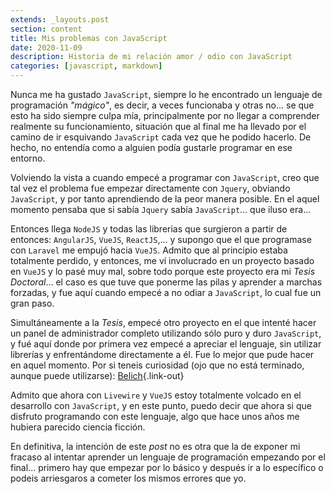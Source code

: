```yaml
---
extends: _layouts.post
section: content
title: Mis problemas con JavaScript
date: 2020-11-09
description: Historia de mi relación amor / odio con JavaScript
categories: [javascript, markdown]
---
```


Nunca me ha gustado `JavaScript`, siempre lo he encontrado un lenguaje de programación *"mágico"*, es decir, a veces funcionaba y otras no... se que esto ha sido siempre culpa mía, principalmente por no llegar a comprender realmente su funcionamiento, situación que al final me ha llevado por el camino de ir esquivando `JavaScript` cada vez que he podido hacerlo. De hecho, no entendía como a alguien podía gustarle programar en ese entorno.

Volviendo la vista a cuando empecé a programar con `JavaScript`, creo que tal vez el problema fue empezar directamente con `Jquery`, obviando `JavaScript`, y por tanto aprendiendo de la peor manera posible. En el aquel momento pensaba que si sabía `Jquery` sabía `JavaScript`... que iluso era...

Entonces llega `NodeJS` y todas las librerias que surgieron a partir de entonces: `AngularJS`, `VueJS`, `ReactJS`,... y supongo que el que programase con `Laravel` me empujó hacia `VueJS`. Admito que al principio estaba totalmente perdido, y entonces, me ví involucrado en un proyecto basado en `VueJS` y lo pasé muy mal, sobre todo porque este proyecto era mi *Tesis Doctoral*... el caso es que tuve que ponerme las pilas y aprender a marchas forzadas, y fue aquí cuando empecé a no odiar a `JavaScript`, lo cual fue un gran paso.

Simultáneamente a la *Tesis*, empecé otro proyecto en el que intenté hacer un panel de administrador completo utilizando sólo puro y duro `JavaScript`, y fué aquí donde por primera vez empecé a apreciar el lenguaje, sin utilizar librerías y enfrentándome directamente a él. Fue lo mejor que pude hacer en aquel momento. Por si teneis curiosidad (ojo que no está terminado, aunque puede utilizarse): [Belich](https://belich.dev){.link-out}

Admito que ahora con `Livewire` y `VueJS` estoy totalmente volcado en el desarrollo con `JavaScript`, y en este punto, puedo decir que ahora si que disfruto programando con este lenguaje, algo que hace unos años me hubiera parecido ciencia ficción.

En definitiva, la intención de este *post* no es otra que la de exponer mi fracaso al intentar aprender un lenguaje de programación empezando por el final... primero hay que empezar por lo básico y después ir a lo específico o podeis arriesgaros a cometer los mismos errores que yo.

